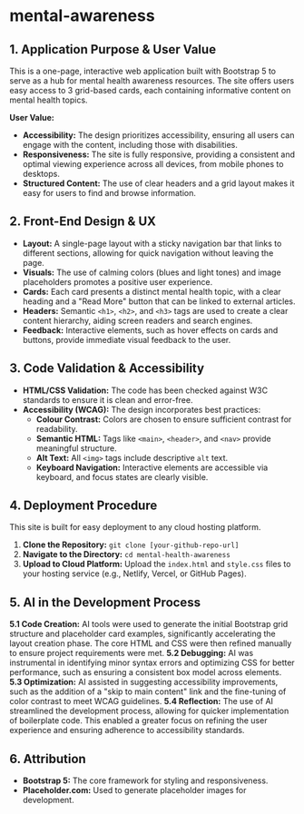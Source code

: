 # mental-awareness
## 1. Application Purpose & User Value
This is a one-page, interactive web application built with Bootstrap 5 to serve as a hub for mental health awareness resources. The site offers users easy access to 3 grid-based cards, each containing informative content on mental health topics.

**User Value:**
*   **Accessibility:** The design prioritizes accessibility, ensuring all users can engage with the content, including those with disabilities.
*   **Responsiveness:** The site is fully responsive, providing a consistent and optimal viewing experience across all devices, from mobile phones to desktops.
*   **Structured Content:** The use of clear headers and a grid layout makes it easy for users to find and browse information.

## 2. Front-End Design & UX
*   **Layout:** A single-page layout with a sticky navigation bar that links to different sections, allowing for quick navigation without leaving the page.
*   **Visuals:** The use of calming colors (blues and light tones) and image placeholders promotes a positive user experience.
*   **Cards:** Each card presents a distinct mental health topic, with a clear heading and a "Read More" button that can be linked to external articles.
*   **Headers:** Semantic `<h1>`, `<h2>`, and `<h3>` tags are used to create a clear content hierarchy, aiding screen readers and search engines.
*   **Feedback:** Interactive elements, such as hover effects on cards and buttons, provide immediate visual feedback to the user.

## 3. Code Validation & Accessibility
*   **HTML/CSS Validation:** The code has been checked against W3C standards to ensure it is clean and error-free.
*   **Accessibility (WCAG):** The design incorporates best practices:
    *   **Colour Contrast:** Colors are chosen to ensure sufficient contrast for readability.
    *   **Semantic HTML:** Tags like `<main>`, `<header>`, and `<nav>` provide meaningful structure.
    *   **Alt Text:** All `<img>` tags include descriptive `alt` text.
    *   **Keyboard Navigation:** Interactive elements are accessible via keyboard, and focus states are clearly visible.

## 4. Deployment Procedure
This site is built for easy deployment to any cloud hosting platform.

1.  **Clone the Repository:**
    `git clone [your-github-repo-url]`
2.  **Navigate to the Directory:**
    `cd mental-health-awareness`
3.  **Upload to Cloud Platform:**
    Upload the `index.html` and `style.css` files to your hosting service (e.g., Netlify, Vercel, or GitHub Pages).

## 5. AI in the Development Process
**5.1 Code Creation:** AI tools were used to generate the initial Bootstrap grid structure and placeholder card examples, significantly accelerating the layout creation phase. The core HTML and CSS were then refined manually to ensure project requirements were met.
**5.2 Debugging:** AI was instrumental in identifying minor syntax errors and optimizing CSS for better performance, such as ensuring a consistent box model across elements.
**5.3 Optimization:** AI assisted in suggesting accessibility improvements, such as the addition of a "skip to main content" link and the fine-tuning of color contrast to meet WCAG guidelines.
**5.4 Reflection:** The use of AI streamlined the development process, allowing for quicker implementation of boilerplate code. This enabled a greater focus on refining the user experience and ensuring adherence to accessibility standards.

## 6. Attribution
*   **Bootstrap 5:** The core framework for styling and responsiveness.
*   **Placeholder.com:** Used to generate placeholder images for development.


